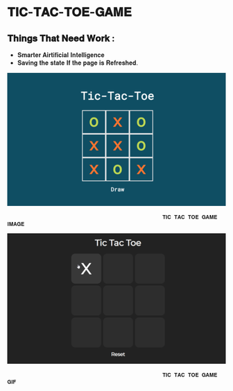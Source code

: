# 𝐓𝐈𝐂-𝐓𝐀𝐂-𝐓𝐎𝐄-𝐆𝐀𝐌𝐄

## 𝐓𝐡𝐢𝐧𝐠𝐬 𝐓𝐡𝐚𝐭 𝐍𝐞𝐞𝐝 𝐖𝐨𝐫𝐤 :

- 𝐒𝐦𝐚𝐫𝐭𝐞𝐫 𝐀𝐢𝐫𝐭𝐢𝐟𝐢𝐜𝐢𝐚𝐥 𝐈𝐧𝐭𝐞𝐥𝐥𝐢𝐠𝐞𝐧𝐜𝐞
- 𝐒𝐚𝐯𝐢𝐧𝐠 𝐭𝐡𝐞 𝐬𝐭𝐚𝐭𝐞 𝐈𝐟 𝐭𝐡𝐞 𝐩𝐚𝐠𝐞 𝐢𝐬 𝐑𝐞𝐟𝐫𝐞𝐬𝐡𝐞𝐝.

![Tic Tac Toe Screenshot](https://github.com/AJINKYACHAVAN5/TIC-TAC-TOE-GAME/blob/main/Assets/Screenshot.png)

                                                      𝐓𝐈𝐂 𝐓𝐀𝐂 𝐓𝐎𝐄 𝐆𝐀𝐌𝐄 𝐈𝐌𝐀𝐆𝐄

![Tic Tac Toe Gif](https://github.com/AJINKYACHAVAN5/TIC-TAC-TOE-GAME/blob/main/Assets/Tic%20Tac%20Toe.gif)

                                                      𝐓𝐈𝐂 𝐓𝐀𝐂 𝐓𝐎𝐄 𝐆𝐀𝐌𝐄 𝐆𝐈𝐅
